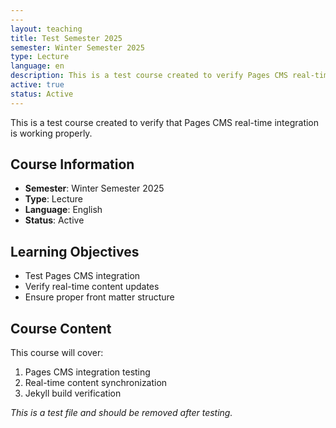 ```yaml
---
---
layout: teaching
title: Test Semester 2025
semester: Winter Semester 2025
type: Lecture
language: en
description: This is a test course created to verify Pages CMS real-time integration
active: true
status: Active
---
```





This is a test course created to verify that Pages CMS real-time integration is working properly.

## Course Information
- **Semester**: Winter Semester 2025
- **Type**: Lecture
- **Language**: English
- **Status**: Active

## Learning Objectives
- Test Pages CMS integration
- Verify real-time content updates
- Ensure proper front matter structure

## Course Content
This course will cover:
1. Pages CMS integration testing
2. Real-time content synchronization
3. Jekyll build verification

*This is a test file and should be removed after testing.* 